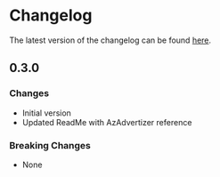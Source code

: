 # Changelog

The latest version of the changelog can be found [here](https://github.com/Azure/bicep-registry-modules/blob/main/avm/res/network/local-network-gateway/CHANGELOG.md).

## 0.3.0

### Changes

- Initial version
- Updated ReadMe with AzAdvertizer reference

### Breaking Changes

- None
